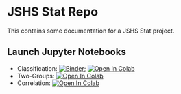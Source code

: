 # JSHS Stat Repo

This contains some documentation for a JSHS Stat project.

## Launch Jupyter Notebooks
+ Classification: [![Binder](https://mybinder.org/badge_logo.svg)](https://mybinder.org/v2/gh/lebebr01/jshs-stat/main?filepath=classification.ipynb); [![Open In Colab](https://colab.research.google.com/assets/colab-badge.svg)](https://colab.research.google.com/github/lebebr01/jshs-stat/blob/main/classification.ipynb)
+ Two-Groups: [![Open In Colab](https://colab.research.google.com/assets/colab-badge.svg)](https://colab.research.google.com/github/lebebr01/jshs-stat/blob/main/two-groups.ipynb)
+ Correlation: [![Open In Colab](https://colab.research.google.com/assets/colab-badge.svg)](https://colab.research.google.com/github/lebebr01/jshs-stat/blob/main/correlation.ipynb)
